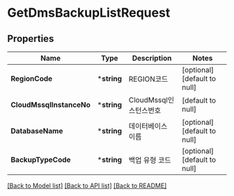 # GetDmsBackupListRequest

## Properties
Name | Type | Description | Notes
------------ | ------------- | ------------- | -------------
**RegionCode** | ***string** | REGION코드 | [optional] [default to null]
**CloudMssqlInstanceNo** | ***string** | CloudMssql인스턴스번호 | [default to null]
**DatabaseName** | ***string** | 데이터베이스 이름 | [optional] [default to null]
**BackupTypeCode** | ***string** | 백업 유형 코드 | [optional] [default to null]

[[Back to Model list]](../README.md#documentation-for-models) [[Back to API list]](../README.md#documentation-for-api-endpoints) [[Back to README]](../README.md)


